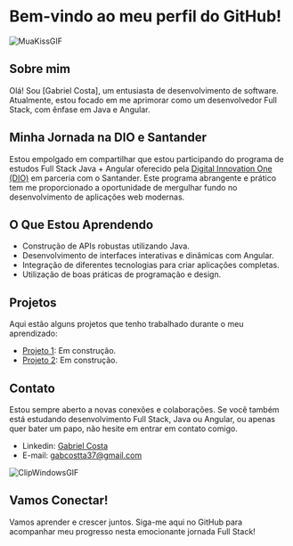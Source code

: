 
# Bem-vindo ao meu perfil do GitHub!

![MuaKissGIF](https://github.com/GabCostta/GabCostta/assets/138169563/26bb1e0f-98af-453f-92e6-ff7321d4c3db)


## Sobre mim
Olá! Sou [Gabriel Costa], um entusiasta de desenvolvimento de software. Atualmente, estou focado em me aprimorar como um desenvolvedor Full Stack, com ênfase em Java e Angular. 

## Minha Jornada na DIO e Santander
Estou empolgado em compartilhar que estou participando do programa de estudos Full Stack Java + Angular oferecido pela [Digital Innovation One (DIO)](https://web.digitalinnovation.one/) em parceria com o Santander. Este programa abrangente e prático tem me proporcionado a oportunidade de mergulhar fundo no desenvolvimento de aplicações web modernas.

## O Que Estou Aprendendo
- Construção de APIs robustas utilizando Java.
- Desenvolvimento de interfaces interativas e dinâmicas com Angular.
- Integração de diferentes tecnologias para criar aplicações completas.
- Utilização de boas práticas de programação e design.

## Projetos
Aqui estão alguns projetos que tenho trabalhado durante o meu aprendizado:

- [Projeto 1](link-para-o-repositorio): Em construção.
- [Projeto 2](link-para-o-repositorio): Em construção.

## Contato
Estou sempre aberto a novas conexões e colaborações. Se você também está estudando desenvolvimento Full Stack, Java ou Angular, ou apenas quer bater um papo, não hesite em entrar em contato comigo.

- Linkedin: [Gabriel Costa ](https://www.linkedin.com/in/gabriel-costa-e-silva-a77159125/)
- E-mail: gabcostta37@gmail.com

 ![ClipWindowsGIF](https://github.com/GabCostta/GabCostta/assets/138169563/49121ca8-d586-4363-b625-27b50422558d)

## Vamos Conectar!
Vamos aprender e crescer juntos. Siga-me aqui no GitHub para acompanhar meu progresso nesta emocionante jornada Full Stack!
